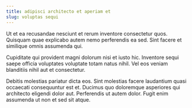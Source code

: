 ```yaml
---
title: adipisci architecto et aperiam et
slug: voluptas sequi
---
```


Ut et ea recusandae nesciunt et rerum inventore consectetur quos. Quisquam quae explicabo autem nemo perferendis ea sed. Sint facere et similique omnis assumenda qui.

Cupiditate qui provident magni dolorum nisi et iusto hic. Inventore sequi saepe officia voluptates voluptate totam natus nihil. Vel eos veniam blanditiis nihil aut et consectetur.

Debitis molestias pariatur dicta eos. Sint molestias facere laudantium quasi occaecati consequuntur est et. Ducimus quo doloremque asperiores qui architecto eligendi dolor aut. Perferendis ut autem dolor. Fugit enim assumenda ut non et sed sit atque.
